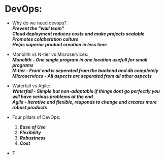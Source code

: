 # DevOps:  
* Why do we need devops?  
  ***Prevent the "wall team"***  
  ***Cloud deployment reduces costs and make projects scalable***  
  ***Promotes colaberation culture***  
  ***Helps superior product creation in less time***  


*  Monolith vs N-tier vs Microservices:  
  ***Monolith - One single program in one location usefull for small programs***  
  ***N-tier - Front end is seperated from the backend and db completely***  
  ***Microservices - All aspects are seperated from all other aspects***  


* Waterfall vs Agile:  
  ***Waterfall - Simple but non-adaptable if things dont go perfectly you will have serious problems at the end***  
  ***Agile - Iterative and flexible, responds to change and creates more robust products***  


* Four pillars of DevOps:  
  1. ***Ease of Use***  
  2. ***Flexibility***  
  3. ***Robustness***  
  4. ***Cost***  


* T
